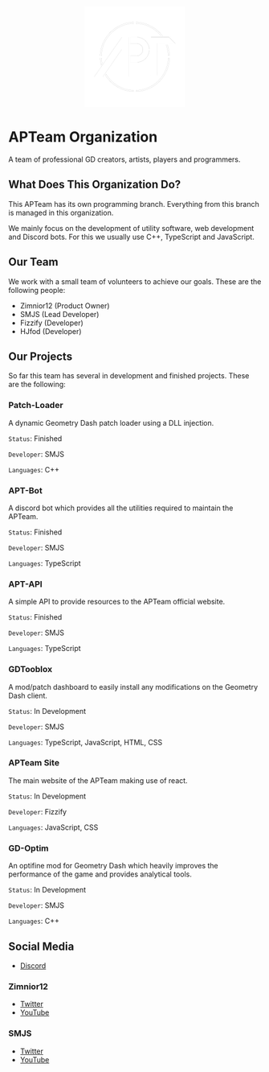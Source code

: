 <div align="center">
  <img width="200px" src="assets/logo-ring-tr.png">
</div>

# APTeam Organization

A team of professional GD creators, artists, players and programmers.

## What Does This Organization Do?

This APTeam has its own programming branch. Everything from this branch is managed in this organization.

We mainly focus on the development of utility software, web development and Discord bots. For this we usually use C++, TypeScript and JavaScript.

## Our Team

We work with a small team of volunteers to achieve our goals. These are the following people:

- Zimnior12 (Product Owner)
- SMJS (Lead Developer)
- Fizzify (Developer)
- HJfod (Developer)

## Our Projects

So far this team has several in development and finished projects. These are the following:

### Patch-Loader

A dynamic Geometry Dash patch loader using a DLL injection.

`Status`: Finished

`Developer`: SMJS

`Languages`: C++

### APT-Bot

A discord bot which provides all the utilities required to maintain the APTeam.

`Status`: Finished

`Developer`: SMJS

`Languages`: TypeScript

### APT-API

A simple API to provide resources to the APTeam official website.

`Status`: Finished

`Developer`: SMJS

`Languages`: TypeScript

### GDTooblox

A mod/patch dashboard to easily install any modifications on the Geometry Dash client.

`Status`: In Development

`Developer`: SMJS

`Languages`: TypeScript, JavaScript, HTML, CSS

### APTeam Site

The main website of the APTeam making use of react.

`Status`: In Development

`Developer`: Fizzify

`Languages`: JavaScript, CSS

### GD-Optim

An optifine mod for Geometry Dash which heavily improves the performance of the game and provides analytical tools.

`Status`: In Development

`Developer`: SMJS

`Languages`: C++

## Social Media

- [Discord](https://discord.gg/YbVksz2)

### Zimnior12

- [Twitter](https://twitter.com/APTeamOfficial)
- [YouTube](https://youtube.com/c/GeometryDashZimnior12)

### SMJS

- [Twitter](https://twitter.com/SMJSGaming)
- [YouTube](https://youtube.com/c/SMJSProductions)
